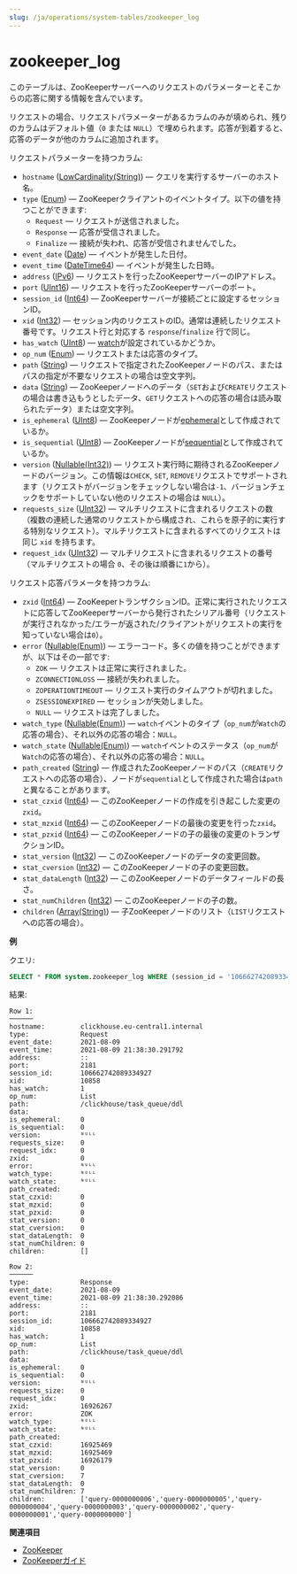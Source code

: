 ```yaml
---
slug: /ja/operations/system-tables/zookeeper_log
---
```

# zookeeper_log

このテーブルは、ZooKeeperサーバーへのリクエストのパラメーターとそこからの応答に関する情報を含んでいます。

リクエストの場合、リクエストパラメーターがあるカラムのみが填められ、残りのカラムはデフォルト値（`0` または `NULL`）で埋められます。応答が到着すると、応答のデータが他のカラムに追加されます。

リクエストパラメーターを持つカラム:

- `hostname` ([LowCardinality(String)](../../sql-reference/data-types/string.md)) — クエリを実行するサーバーのホスト名。
- `type` ([Enum](../../sql-reference/data-types/enum.md)) — ZooKeeperクライアントのイベントタイプ。以下の値を持つことができます:
  - `Request` — リクエストが送信されました。
  - `Response` — 応答が受信されました。
  - `Finalize` — 接続が失われ、応答が受信されませんでした。
- `event_date` ([Date](../../sql-reference/data-types/date.md)) — イベントが発生した日付。
- `event_time` ([DateTime64](../../sql-reference/data-types/datetime64.md)) — イベントが発生した日時。
- `address` ([IPv6](../../sql-reference/data-types/ipv6.md)) — リクエストを行ったZooKeeperサーバーのIPアドレス。
- `port` ([UInt16](../../sql-reference/data-types/int-uint.md)) — リクエストを行ったZooKeeperサーバーのポート。
- `session_id` ([Int64](../../sql-reference/data-types/int-uint.md)) — ZooKeeperサーバーが接続ごとに設定するセッションID。
- `xid` ([Int32](../../sql-reference/data-types/int-uint.md)) — セッション内のリクエストのID。通常は連続したリクエスト番号です。リクエスト行と対応する `response`/`finalize` 行で同じ。
- `has_watch` ([UInt8](../../sql-reference/data-types/int-uint.md)) — [watch](https://zookeeper.apache.org/doc/r3.3.3/zookeeperProgrammers.html#ch_zkWatches)が設定されているかどうか。
- `op_num` ([Enum](../../sql-reference/data-types/enum.md)) — リクエストまたは応答のタイプ。
- `path` ([String](../../sql-reference/data-types/string.md)) — リクエストで指定されたZooKeeperノードのパス、またはパスの指定が不要なリクエストの場合は空文字列。
- `data` ([String](../../sql-reference/data-types/string.md)) — ZooKeeperノードへのデータ（`SET`および`CREATE`リクエストの場合は書き込もうとしたデータ、`GET`リクエストへの応答の場合は読み取られたデータ）または空文字列。
- `is_ephemeral` ([UInt8](../../sql-reference/data-types/int-uint.md)) — ZooKeeperノードが[ephemeral](https://zookeeper.apache.org/doc/r3.3.3/zookeeperProgrammers.html#Ephemeral+Nodes)として作成されているか。
- `is_sequential` ([UInt8](../../sql-reference/data-types/int-uint.md)) — ZooKeeperノードが[sequential](https://zookeeper.apache.org/doc/r3.3.3/zookeeperProgrammers.html#Sequence+Nodes+--+Unique+Naming)として作成されているか。
- `version` ([Nullable(Int32)](../../sql-reference/data-types/nullable.md)) — リクエスト実行時に期待されるZooKeeperノードのバージョン。この情報は`CHECK`, `SET`, `REMOVE`リクエストでサポートされます（リクエストがバージョンをチェックしない場合は`-1`、バージョンチェックをサポートしていない他のリクエストの場合は `NULL`）。
- `requests_size` ([UInt32](../../sql-reference/data-types/int-uint.md)) — マルチリクエストに含まれるリクエストの数（複数の連続した通常のリクエストから構成され、これらを原子的に実行する特別なリクエスト）。マルチリクエストに含まれるすべてのリクエストは同じ `xid` を持ちます。
- `request_idx` ([UInt32](../../sql-reference/data-types/int-uint.md)) — マルチリクエストに含まれるリクエストの番号（マルチリクエストの場合 `0`、その後は順番に`1`から）。

リクエスト応答パラメータを持つカラム:

- `zxid` ([Int64](../../sql-reference/data-types/int-uint.md)) — ZooKeeperトランザクションID。正常に実行されたリクエストに応答してZooKeeperサーバーから発行されたシリアル番号（リクエストが実行されなかった/エラーが返された/クライアントがリクエストの実行を知っていない場合は`0`）。
- `error` ([Nullable(Enum)](../../sql-reference/data-types/nullable.md)) — エラーコード。多くの値を持つことができますが、以下はその一部です:
  - `ZOK` — リクエストは正常に実行されました。
  - `ZCONNECTIONLOSS` — 接続が失われました。
  - `ZOPERATIONTIMEOUT` — リクエスト実行のタイムアウトが切れました。
  - `ZSESSIONEXPIRED` — セッションが失効しました。
  - `NULL` — リクエストは完了しました。
- `watch_type` ([Nullable(Enum)](../../sql-reference/data-types/nullable.md)) — `watch`イベントのタイプ（`op_num`が`Watch`の応答の場合）、それ以外の応答の場合：`NULL`。
- `watch_state` ([Nullable(Enum)](../../sql-reference/data-types/nullable.md)) — `watch`イベントのステータス（`op_num`が`Watch`の応答の場合）、それ以外の応答の場合：`NULL`。
- `path_created` ([String](../../sql-reference/data-types/string.md)) — 作成されたZooKeeperノードのパス（`CREATE`リクエストへの応答の場合）、ノードが`sequential`として作成された場合は`path`と異なることがあります。
- `stat_czxid` ([Int64](../../sql-reference/data-types/int-uint.md)) — このZooKeeperノードの作成を引き起こした変更の`zxid`。
- `stat_mzxid` ([Int64](../../sql-reference/data-types/int-uint.md)) — このZooKeeperノードの最後の変更を行った`zxid`。
- `stat_pzxid` ([Int64](../../sql-reference/data-types/int-uint.md)) — このZooKeeperノードの子の最後の変更のトランザクションID。
- `stat_version` ([Int32](../../sql-reference/data-types/int-uint.md)) — このZooKeeperノードのデータの変更回数。
- `stat_cversion` ([Int32](../../sql-reference/data-types/int-uint.md)) — このZooKeeperノードの子の変更回数。
- `stat_dataLength` ([Int32](../../sql-reference/data-types/int-uint.md)) — このZooKeeperノードのデータフィールドの長さ。
- `stat_numChildren` ([Int32](../../sql-reference/data-types/int-uint.md)) — このZooKeeperノードの子の数。
- `children` ([Array(String)](../../sql-reference/data-types/array.md)) — 子ZooKeeperノードのリスト（`LIST`リクエストへの応答の場合）。

**例**

クエリ:

``` sql
SELECT * FROM system.zookeeper_log WHERE (session_id = '106662742089334927') AND (xid = '10858') FORMAT Vertical;
```

結果:

``` text
Row 1:
──────
hostname:         clickhouse.eu-central1.internal
type:             Request
event_date:       2021-08-09
event_time:       2021-08-09 21:38:30.291792
address:          ::
port:             2181
session_id:       106662742089334927
xid:              10858
has_watch:        1
op_num:           List
path:             /clickhouse/task_queue/ddl
data:
is_ephemeral:     0
is_sequential:    0
version:          ᴺᵁᴸᴸ
requests_size:    0
request_idx:      0
zxid:             0
error:            ᴺᵁᴸᴸ
watch_type:       ᴺᵁᴸᴸ
watch_state:      ᴺᵁᴸᴸ
path_created:
stat_czxid:       0
stat_mzxid:       0
stat_pzxid:       0
stat_version:     0
stat_cversion:    0
stat_dataLength:  0
stat_numChildren: 0
children:         []

Row 2:
──────
type:             Response
event_date:       2021-08-09
event_time:       2021-08-09 21:38:30.292086
address:          ::
port:             2181
session_id:       106662742089334927
xid:              10858
has_watch:        1
op_num:           List
path:             /clickhouse/task_queue/ddl
data:
is_ephemeral:     0
is_sequential:    0
version:          ᴺᵁᴸᴸ
requests_size:    0
request_idx:      0
zxid:             16926267
error:            ZOK
watch_type:       ᴺᵁᴸᴸ
watch_state:      ᴺᵁᴸᴸ
path_created:
stat_czxid:       16925469
stat_mzxid:       16925469
stat_pzxid:       16926179
stat_version:     0
stat_cversion:    7
stat_dataLength:  0
stat_numChildren: 7
children:         ['query-0000000006','query-0000000005','query-0000000004','query-0000000003','query-0000000002','query-0000000001','query-0000000000']
```

**関連項目**

- [ZooKeeper](../../operations/tips.md#zookeeper)
- [ZooKeeperガイド](https://zookeeper.apache.org/doc/r3.3.3/zookeeperProgrammers.html)
